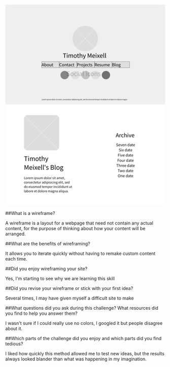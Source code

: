 ![Index Wireframe](./imgs/wireframe-index.jpg)
![Blog Index Wireframe](./imgs/wireframe-blog-index.jpg)

##What is a wireframe?

A wireframe is a layout for a webpage that need not contain any actual content, for the purpose of thinking about how your content will be arranged.

##What are the benefits of wireframing?

It allows you to iterate quickly without having to remake custom content each time.

##Did you enjoy wireframing your site?

Yes, I'm starting to see why we are learning this skill

##Did you revise your wireframe or stick with your first idea?

Several times, I may have given myself a difficult site to make

##What questions did you ask during this challenge? What resources did you find to help you answer them?

I wasn't sure if I could really use no colors, I googled it but people disagree about it.

##Which parts of the challenge did you enjoy and which parts did you find tedious?

I liked how quickly this method allowed me to test new ideas, but the results always looked blander than what was happening in my imagination.
